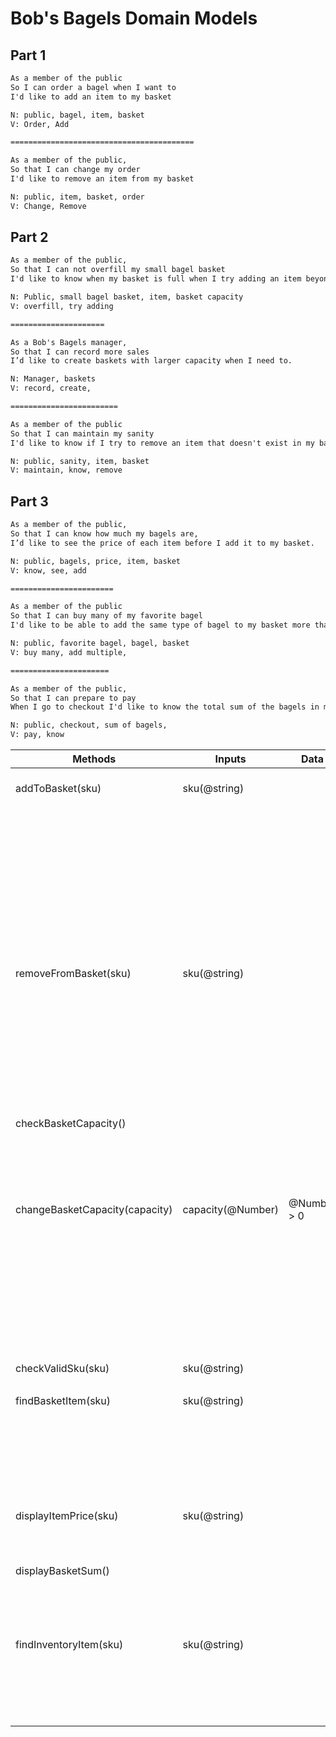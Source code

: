 # Bob's Bagels Domain Models

## Part 1

```txt
As a member of the public
So I can order a bagel when I want to
I'd like to add an item to my basket

N: public, bagel, item, basket
V: Order, Add

=========================================

As a member of the public,
So that I can change my order
I'd like to remove an item from my basket

N: public, item, basket, order
V: Change, Remove
```

## Part 2

```txt
As a member of the public,
So that I can not overfill my small bagel basket
I'd like to know when my basket is full when I try adding an item beyond my basket capacity.

N: Public, small bagel basket, item, basket capacity
V: overfill, try adding

=====================

As a Bob's Bagels manager,
So that I can record more sales
I’d like to create baskets with larger capacity when I need to.

N: Manager, baskets
V: record, create,

========================

As a member of the public
So that I can maintain my sanity
I'd like to know if I try to remove an item that doesn't exist in my basket. 

N: public, sanity, item, basket
V: maintain, know, remove
```

## Part 3

```txt
As a member of the public,
So that I can know how much my bagels are,
I’d like to see the price of each item before I add it to my basket.

N: public, bagels, price, item, basket
V: know, see, add

=======================

As a member of the public
So that I can buy many of my favorite bagel
I'd like to be able to add the same type of bagel to my basket more than once

N: public, favorite bagel, bagel, basket
V: buy many, add multiple,

======================

As a member of the public,
So that I can prepare to pay
When I go to checkout I'd like to know the total sum of the bagels in my basket

N: public, checkout, sum of bagels,
V: pay, know
```

| Methods       | Inputs | Data | Scenario | Outputs | Done |
| ------------- | ------ | ---- | -------- | ------- | ---- |
| addToBasket(sku) | sku(@string)| | valid sku | add item to basket, message "item added" | x |
|||| invalid sku | return message "item not found" | x |
|||| no sku input | return message "item sku required" | x |
|||| basket is full | return message "basket full" | |
|||| sku already in basket | increase quantity of item in basket, message "item added"
|||||
| removeFromBasket(sku) | sku(@string)| | valid sku, sku in basket | remove item to basket, message "item removed" | x |
|||| valid sku, sku not in basket | return message "item not in cart" | x |
|||| invalid sku | return message "valid sku required"
|||| no sku input | return message "item sku required"
|||||
| checkBasketCapacity()|||basket is (@array)|return length of basket array
||||basket is not (@array)|return "error, misconfigured basket"
|||||
|changeBasketCapacity(capacity)|capacity(@Number)| @Number > 0| positive integer input | change maxBasketCapacity, return maxBasketCapacity
|||| positive float input | round float to integer, change maxBasketCapacity, return maxBasketCapacity
|||| not positive number input | return "please enter positive number value"
|||||
| checkValidSku(sku)|sku(@string)|| valid sku | returns item object
|||||
| findBasketItem(sku) | sku(@string) || valid sku, sku in basket | return item object | x |
|||| valid sku, sku not in basket | return "item not found" | x |
|||| invalid sku | return "item is not stocked" | x |
|||||
|displayItemPrice(sku)| sku(@string) | | valid sku | return item price
|||| invalid sku | return "sku not found"
|||||
|displayBasketSum()||| items in basket | return sum of items.price
|||| no items in basket | return 0
|||||
| findInventoryItem(sku)| sku(@string)||valid sku, sku in inventory | return item object | x |
|||| valid sku, sku not in inventory | return "item not found" | x |
